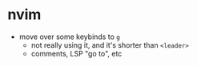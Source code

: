 # nvim
- move over some keybinds to `g`
    - not really using it, and it's shorter than `<leader>`
    - comments, LSP "go to", etc
